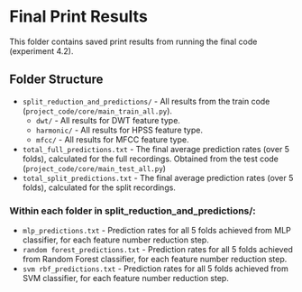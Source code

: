 # Final Print Results

This folder contains saved print results from running the final code (experiment 4.2).

## Folder Structure

- `split_reduction_and_predictions/` - All results from the train code (`project_code/core/main_train_all.py`).
  * `dwt/` - All results for DWT feature type.
  * `harmonic/` - All results for HPSS feature type.
  * `mfcc/` - All results for MFCC feature type.
- `total_full_predictions.txt` - The final average prediction rates (over 5 folds), calculated for the full recordings.
Obtained from the test code (`project_code/core/main_test_all.py`)
- `total_split_predictions.txt` - The final average prediction rates (over 5 folds), calculated for the split recordings.

### Within each folder in split_reduction_and_predictions/:
- `mlp_predictions.txt` - Prediction rates for all 5 folds achieved from MLP classifier, for each feature number reduction step.
- `random forest_predictions.txt` - Prediction rates for all 5 folds achieved from Random Forest classifier, for each feature number reduction step.
- `svm rbf_predictions.txt` - Prediction rates for all 5 folds achieved from SVM classifier, for each feature number reduction step.